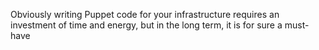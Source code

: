 Obviously writing Puppet code for your infrastructure requires an investment of time and energy, but in the long term, it is for sure a must-have
